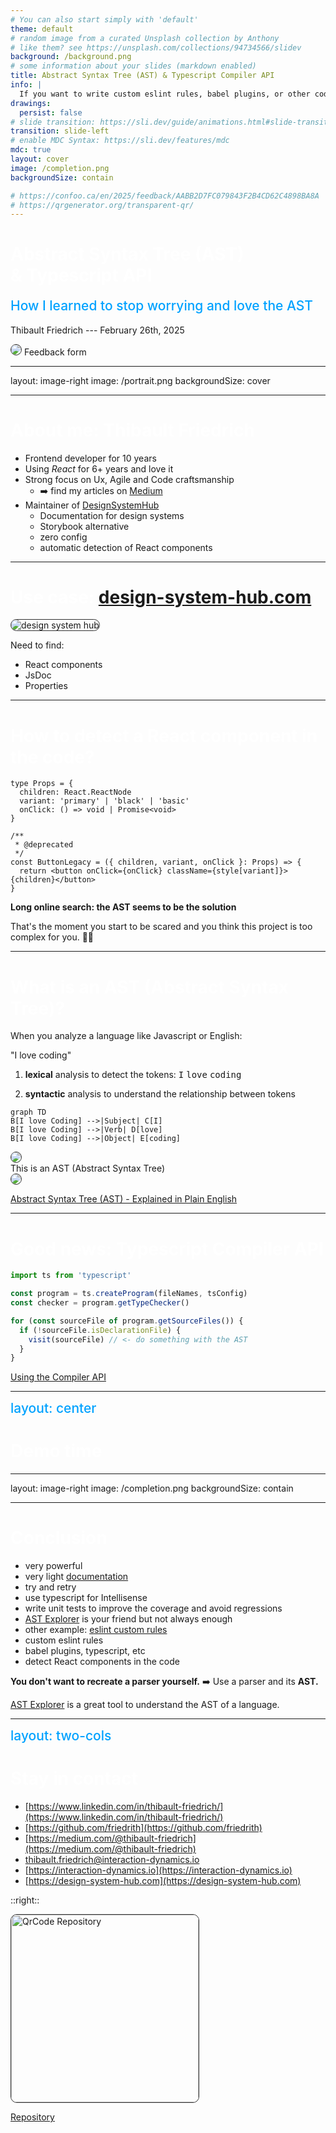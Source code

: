 ```yaml
---
# You can also start simply with 'default'
theme: default
# random image from a curated Unsplash collection by Anthony
# like them? see https://unsplash.com/collections/94734566/slidev
background: /background.png
# some information about your slides (markdown enabled)
title: Abstract Syntax Tree (AST) & Typescript Compiler API
info: |
  If you want to write custom eslint rules, babel plugins, or other code parsers, you need to use Abstract Syntax Trees (AST). But they are generally scary for developers due to their complexity. In this talk, we will go through a real situation to parse some typescript React code using an AST and the Typescript Compiler API.
drawings:
  persist: false
# slide transition: https://sli.dev/guide/animations.html#slide-transitions
transition: slide-left
# enable MDC Syntax: https://sli.dev/features/mdc
mdc: true
layout: cover
image: /completion.png
backgroundSize: contain

# https://confoo.ca/en/2025/feedback/AABB2D7FC079843F2B4CD62C4898BA8A
# https://qrgenerator.org/transparent-qr/
---
```


<div class="-mt-20">

# Abstract Syntax Tree (AST) <br/> & Typescript API

## How I learned to stop worrying and love the AST

Thibault Friedrich --- February 26th, 2025

</div>

<div class="absolute right-20 bottom-20 text-center" v-mark="{ at: 1, color: 'orange', type: 'circle' }">
<img src="/qrcode-form-6.svg" class="w-30" />
Feedback form
</div>

<!--
The last comment block of each slide will be treated as slide notes. It will be visible and editable in Presenter Mode along with the slide. [Read more in the docs](https://sli.dev/guide/syntax.html#notes)
-->

<style>

h1 {
  color: white;
}

h2 {
  color: #01a2ff;
  margin-top: 10px;
  font-weight: 500;
}
</style>

<!--
Today we will walk throught a real situation as a developer. This is not a theoretical talk but a practical one. We will see how to parse some typescript React code using an AST and the Typescript Compiler API. But I think the practice can be applied to other AST parsers. And I hope you will learn to love ASTs too.
-->

---
layout: image-right
image: /portrait.png
backgroundSize: cover

---

# About me: Thibault Friedrich

- Frontend developer for 10 years
- Using _React_ for 6+ years and love it
- Strong focus on Ux, Agile and Code craftsmanship  
  - ➡️ find my articles on [Medium](https://medium.com/@thibault-friedrich)
- Maintainer of [DesignSystemHub](https://design-system-hub.com)
  - Documentation for design systems
  - Storybook alternative
  - zero config
  - <span v-mark.highlight.orange>automatic detection</span> of React components

---

# Use case: [design-system-hub.com](https://design-system-hub.com)

![design system hub](/design-system-hub-2.png)

<div class="absolute top-30 left-15 text-white h-40 w-30" v-mark="{ at: 1, color: 'orange', type: 'circle' }"></div>


<div class="absolute top-40 left-60 text-white h-30 w-50" v-mark="{ at: 2, color: 'orange', type: 'circle' }"></div>

<div class="absolute bottom-15 right-75 text-white h-40 w-110" v-mark="{ at: 3, color: 'orange', type: 'circle' }"></div>


<div class="absolute bottom-40 right-18 text-orange w-50 text-xl" >
  
  <div v-click="'1'">Need to find:</div>
  <ul>
      <li v-click>React components</li>
      <li v-click>JsDoc</li>
      <li v-click>Properties</li>
  </ul>
</div>

<style>
img {
  border-radius: 10px;
  border: 1px solid #333;
}
</style>

---

# How to detect a React component in the code?

```tsx
type Props = {
  children: React.ReactNode
  variant: 'primary' | 'black' | 'basic'
  onClick: () => void | Promise<void>
}

/**
 * @deprecated
 */
const ButtonLegacy = ({ children, variant, onClick }: Props) => {
  return <button onClick={onClick} className={style[variant]}>{children}</button>
}
```

<div v-click class="mt-10">


  __Long online search: the AST seems to be the solution__ 
</div>
<div v-click>
  That's the moment you start to be scared and you think this project is too complex for you. 🤯😬
</div>


---

# What is an AST (Abstract Syntax Tree)?

<div v-click>

When you analyze a language like Javascript or English: 


<div class="text-center text-2xl">
"I love coding"
</div>

</div>




<div v-click>

1. __lexical__ analysis to detect the tokens: <kbd>I</kbd> <kbd>love</kbd> <kbd>coding</kbd>

</div>

<div v-click>

2. __syntactic__ analysis to understand the relationship between tokens

</div>



<div class="flex flex-row items-center justify-center">


<div class="flex flex-col items-center justify-center">
<div v-click>

<div v-mark="{ at: 5, type: 'circle', color: 'orange' }">

```mermaid {theme: 'neutral', scale: 0.6}
graph TD
B[I love Coding] -->|Subject| C[I]
B[I love Coding] -->|Verb| D[love]
B[I love Coding] -->|Object| E[coding]
```

</div>
</div>

<img src="/left-arrow.svg" class="w-20 mt-2 mb-2" v-click="'5'" />

<div class="text-orange" v-click="'5'">This is an AST (Abstract Syntax Tree) </div>

</div>

<div v-click>

<div class="flex flex-row items-center justify-center ">

<div class="flex flex-col items-center justify-center">

<img src="/boom.gif" class="w-50 ml-20" />
</div>
</div>



</div>





</div>






<div class="absolute left-60px bottom-20px text-xs">

[Abstract Syntax Tree (AST) - Explained in Plain English](https://dev.to/balapriya/abstract-syntax-tree-ast-explained-in-plain-english-1h38)

</div>

---

# Good news: Typescript Compiler API

```ts
import ts from 'typescript'

const program = ts.createProgram(fileNames, tsConfig)
const checker = program.getTypeChecker()

for (const sourceFile of program.getSourceFiles()) {
  if (!sourceFile.isDeclarationFile) {
    visit(sourceFile) // <- do something with the AST
  }
}
```


<div class="absolute left-60px bottom-20px text-xs">

[Using the Compiler API](https://github.com/Microsoft/TypeScript/wiki/Using-the-Compiler-API)

</div>

---
layout: center
---

# Demo time


---
layout: image-right
image: /completion.png
backgroundSize: contain

---

# Conclusion

- very powerful
- very light [documentation](https://github.com/Microsoft/TypeScript/wiki/Using-the-Compiler-API)
- try and retry
- use typescript for Intellisense
- write unit tests to improve the coverage and avoid regressions
- [AST Explorer](https://astexplorer.net/) is your friend but not always enough
- other example: [eslint custom rules](https://eslint.org/docs/latest/extend/custom-rules)
- custom eslint rules
- babel plugins, typescript, etc
- detect React components in the code

__You don't want to recreate a parser yourself.__ <span v-click>➡️ Use a parser and its __AST.__ </span>

<div v-click>

[AST Explorer](https://astexplorer.net/) is a great tool to understand the AST of a language.

</div>

---
layout: two-cols
---

# Stay in contact


- [https://www.linkedin.com/in/thibault-friedrich/](https://www.linkedin.com/in/thibault-friedrich/)
- [https://github.com/friedrith](https://github.com/friedrith)
- [https://medium.com/@thibault-friedrich](https://medium.com/@thibault-friedrich)
- [thibault.friedrich@interaction-dynamics.io](mailto:thibault.friedrich@interaction-dynamics.io)
- [https://interaction-dynamics.io](https://interaction-dynamics.io)
- [https://design-system-hub.com](https://design-system-hub.com)


::right::

<div class="text-center flex flex-col items-center">

<img width="300" height="300" src="/qrcode.svg" alt="QrCode Repository">

[Repository](https://github.com/friedrith/abstract-syntax-tree)

</div>
